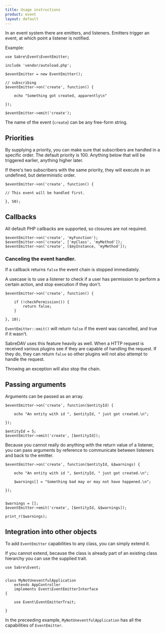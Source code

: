 ```yaml
---
title: Usage instructions
product: event
layout: default
---
```


In an event system there are emitters, and listeners. Emitters trigger an
event, at which point a listener is notified.

Example:

    use Sabre\Event\EventEmitter;

    include 'vendor/autoload.php';

    $eventEmitter = new EventEmitter();

    // subscribing
    $eventEmitter->on('create', function() {

        echo "Something got created, apparently\n"

    });

    $eventEmitter->emit('create');

The name of the event (`create`) can be any free-form string.

Priorities
----------

By supplying a priority, you can make sure that subscribers are handled in a
specific order. The default priority is 100. Anything below that will be
triggered earlier, anything higher later.

If there's two subscribers with the same priority, they will execute in an
undefined, but deterministic order.

    $eventEmitter->on('create', function() {

    // This event will be handled first.

    }, 50);

Callbacks
---------

All default PHP callbacks are supported, so closures are not required.

    $eventEmitter->on('create', 'myFunction');
    $eventEmitter->on('create', ['myClass', 'myMethod']);
    $eventEmitter->on('create', [$myInstance, 'myMethod']);

### Canceling the event handler.

If a callback returns `false` the event chain is stopped immediately.

A usecase is to use a listener to check if a user has permission to perform
a certain action, and stop execution if they don't.

    $eventEmitter->on('create', function() {

        if (!checkPermission()) {
            return false;
        }

    }, 10);

`EventEmitter::emit()` will return `false` if the event was cancelled, and
true if it wasn't.

SabreDAV uses this feature heavily as well. When a HTTP request is received
various plugins see if they are capable of handling the request. If they
do, they can return `false` so other plugins will not also attempt to handle
the request.

Throwing an exception will also stop the chain.

Passing arguments
-----------------

Arguments can be passed as an array.

    $eventEmitter->on('create', function($entityId) {

        echo "An entity with id ", $entityId, " just got created.\n";

    });

    $entityId = 5;
    $eventEmitter->emit('create', [$entityId]);

Because you cannot really do anything with the return value of a listener,
you can pass arguments by reference to communicate between listeners and
back to the emitter.

    $eventEmitter->on('create', function($entityId, &$warnings) {

        echo "An entity with id ", $entityId, " just got created.\n";

        $warnings[] = "Something bad may or may not have happened.\n";

    });


    $warnings = [];
    $eventEmitter->emit('create', [$entityId, &$warnings]);

    print_r($warnings);


Integration into other objects
------------------------------

To add `EventEmitter` capabilities to any class, you can simply extend it.

If you cannot extend, because the class is already part of an existing class
hierarchy you can use the supplied trait.

    use Sabre\Event;


    class MyNotUneventfulApplication
        extends AppController
        implements Event\EventEmitterInterface
    {

        use Event\EventEmitterTrait;

    }

In the preceeding example, `MyNotUneventfulApplication` has all the
capabilities of `EventEmitter`.
